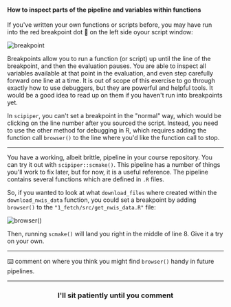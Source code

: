 #### How to inspect parts of the pipeline and variables within functions

If you've written your own functions or scripts before, you may have run into the red breakpoint dot :red_circle: on the left side oyour script window:

![breakpoint](https://support.rstudio.com/hc/en-us/article_attachments/201608458/editor-breakpoint.png)

Breakpoints allow you to run a function (or script) up until the line of the breakpoint, and then the evaluation pauses. You are able to inspect all variables available at that point in the evaluation, and even step carefully forward one line at a time. It is out of scope of this exercise to go through exactly how to use debuggers, but they are powerful and helpful tools. It would be a good idea to read up on them if you haven't run into breakpoints yet. 

In `scipiper`, you can't set a breakpoint in the "normal" way, which would be clicking on the line number after you sourced the script. Instead, you need to use the other method for debugging in R, which requires adding the function call `browser()` to the line where you'd like the function call to stop. 

---

You have a working, albeit brittle, pipeline in your course repository. You can try it out with `scipiper::scmake()`. This pipeline has a number of things you'll work to fix later, but for now, it is a useful reference. The pipeline contains several functions which are defined in `.R` files. 

So, if you wanted to look at what `download_files` where created within the `download_nwis_data` function, you could set a breakpoint by adding `browser()` to the `"1_fetch/src/get_nwis_data.R"` file:

![browser()](https://user-images.githubusercontent.com/2349007/82158816-bed9bb00-984f-11ea-8892-b2aeb5e4818d.png)

Then, running `scmake()` will land you right in the middle of line 8. Give it a try on your own.

---

:keyboard: comment on where you think you might find `browser()` handy in future pipelines. 

<hr>
<h3 align="center">I'll sit patiently until you comment</h3>
